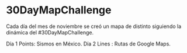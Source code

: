 # 30DayMapChallenge
Cada día del mes de noviembre se creó un mapa de distinto siguiendo la dinámica del #30DayMapChallenge. 

Día 1 Points: Sismos en México.
Día 2 Lines : Rutas de Google Maps.
